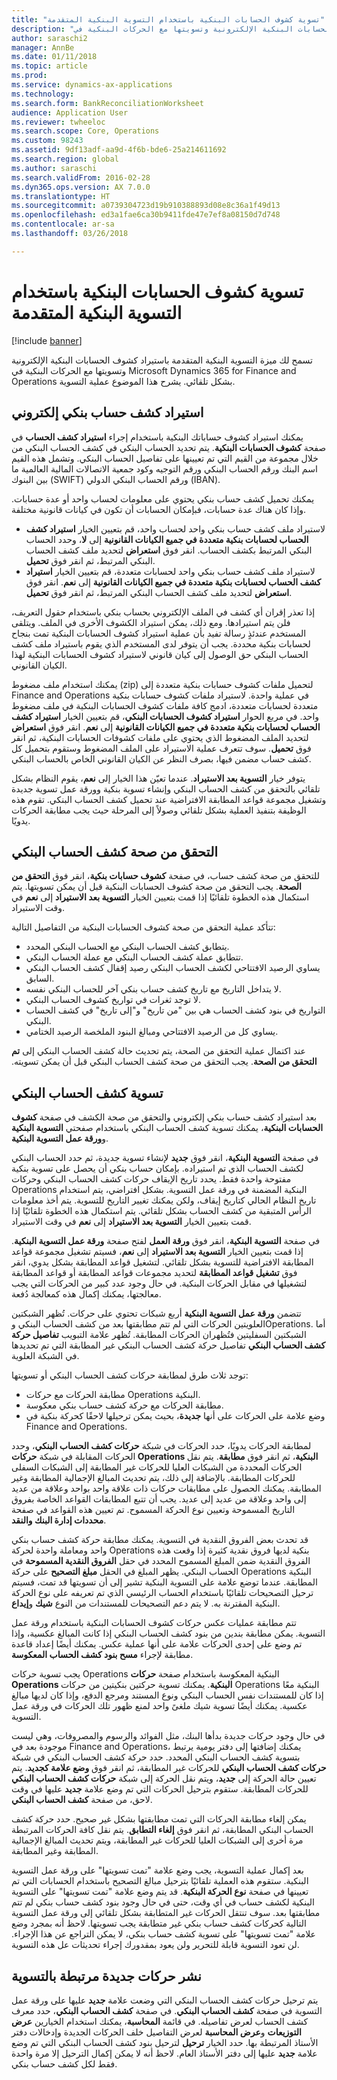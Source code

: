 ```yaml
---
title: "تسوية كشوف الحسابات البنكية باستخدام التسوية البنكية المتقدمة"
description: "تسمح لك ميزة التسوية البنكية المتقدمة باستيراد كشوف الحسابات البنكية الإلكترونية وتسويتها مع الحركات البنكية في Microsoft Dynamics 365 for Finance and Operations بشكل تلقائي. يشرح هذا الموضوع عملية التسوية."
author: saraschi2
manager: AnnBe
ms.date: 01/11/2018
ms.topic: article
ms.prod: 
ms.service: dynamics-ax-applications
ms.technology: 
ms.search.form: BankReconciliationWorksheet
audience: Application User
ms.reviewer: twheeloc
ms.search.scope: Core, Operations
ms.custom: 98243
ms.assetid: 9df13adf-aa9d-4f6b-bde6-25a214611692
ms.search.region: global
ms.author: saraschi
ms.search.validFrom: 2016-02-28
ms.dyn365.ops.version: AX 7.0.0
ms.translationtype: HT
ms.sourcegitcommit: a0739304723d19b910388893d08e8c36a1f49d13
ms.openlocfilehash: ed3a1fae6ca30b9411fde47e7ef8a08150d7d748
ms.contentlocale: ar-sa
ms.lasthandoff: 03/26/2018

---
```


# <a name="reconcile-bank-statements-by-using-advanced-bank-reconciliation"></a>تسوية كشوف الحسابات البنكية باستخدام التسوية البنكية المتقدمة

[!include [banner](../includes/banner.md)]

تسمح لك ميزة التسوية البنكية المتقدمة باستيراد كشوف الحسابات البنكية الإلكترونية وتسويتها مع الحركات البنكية في Microsoft Dynamics 365 for Finance and Operations بشكل تلقائي. يشرح هذا الموضوع عملية التسوية.  

<a name="import-an-electronic-bank-statement"></a>استيراد كشف حساب بنكي إلكتروني
-----------------------------------

يمكنك استيراد كشوف حساباتك البنكية باستخدام إجراء **استيراد كشف الحساب‬** في صفحة **كشوف الحسابات البنكية**. يتم تحديد الحساب البنكي في كشف الحساب البنكي من خلال مجموعة من القيم التي تم تعيينها على تفاصيل الحساب البنكي. وتشمل هذه القيم اسم البنك ورقم الحساب البنكي ورقم التوجيه وكود جمعية الاتصالات المالية العالمية ما بين البنوك (SWIFT) ورقم الحساب البنكي الدولي (IBAN). 

يمكنك تحميل كشف حساب بنكي يحتوي على معلومات لحساب واحد أو عدة حسابات. وإذا كان هناك عدة حسابات، فبإمكان الحسابات أن تكون في كيانات قانونية مختلفة.

-   لاستيراد ملف كشف حساب بنكي واحد لحساب واحد، قم بتعيين الخيار **استيراد كشف الحساب لحسابات بنكية متعددة في جميع الكيانات القانونية‬** إلى **لا**، وحدد الحساب البنكي المرتبط بكشف الحساب. انقر فوق **استعراض** لتحديد ملف كشف الحساب البنكي المرتبط، ثم انقر فوق **تحميل**.
-   لاستيراد ملف كشف حساب بنكي واحد لحسابات متعددة، قم بتعيين الخيار **استيراد كشف الحساب لحسابات بنكية متعددة في جميع الكيانات القانونية‬‬** إلى **نعم**. انقر فوق **استعراض** لتحديد ملف كشف الحساب البنكي المرتبط، ثم انقر فوق **تحميل**.

إذا تعذر إقران أي كشف في الملف الإلكتروني بحساب بنكي باستخدام حقول التعريف، فلن يتم استيرادها. ومع ذلك، يمكن استيراد الكشوف الأخرى في الملف. ويتلقى المستخدم عندئذٍ رسالة تفيد بأن عملية استيراد كشوف الحسابات البنكية تمت بنجاح لحسابات بنكية محددة. يجب أن يتوفر لدى المستخدم الذي يقوم باستيراد ملف كشف الحساب البنكي حق الوصول إلى كيان قانوني لاستيراد كشوف الحسابات البنكية لهذا الكيان القانوني. 

يمكنك استخدام ملف مضغوط (zip) لتحميل ملفات كشوف حسابات بنكية متعددة إلى Finance and Operations في عملية واحدة. لاستيراد ملفات كشوف حسابات بنكية متعددة لحسابات متعددة، ادمج كافة ملفات كشوف الحسابات البنكية في ملف مضغوط واحد. في مربع الحوار **استيراد كشوف الحسابات البنكي**، قم بتعيين الخيار **استيراد كشف الحساب لحسابات بنكية متعددة في جميع الكيانات القانونية** إلى **نعم**. انقر فوق **استعراض** لتحديد الملف المضغوط الذي يحتوي على ملفات كشوفات الحسابات البنكية، ثم انقر فوق **تحميل**. سوف تتعرف عملية الاستيراد على الملف المضغوط وستقوم بتحميل كل كشف حساب مضمن فيها، بصرف النظر عن الكيان القانوني الخاص بالحساب البنكي. 

يتوفر خيار **التسوية بعد الاستيراد**. عندما تعيّن هذا الخيار إلى **نعم**، يقوم النظام بشكل تلقائي بالتحقق من كشف الحساب البنكي وإنشاء تسوية بنكية وورقة عمل تسوية جديدة وتشغيل مجموعة قواعد المطابقة الافتراضية عند تحميل كشف الحساب البنكي. تقوم هذه الوظيفة بتنفيذ العملية بشكل تلقائي وصولاً إلى المرحلة حيث يجب مطابقة الحركات يدويًا.

## <a name="validate-the-bank-statement"></a>التحقق من صحة كشف الحساب البنكي
للتحقق من صحة كشف حساب، في صفحة **كشوف حسابات بنكية‬‏‫**، انقر فوق **التحقق من الصحة‬**. يجب التحقق من صحة كشوف الحسابات البنكية قبل أن يمكن تسويتها. يتم استكمال هذه الخطوة تلقائيًا إذا قمت بتعيين الخيار **التسوية بعد الاستيراد** إلى **نعم** في وقت الاستيراد. 

تتأكد عملية التحقق من صحة كشوف الحسابات البنكية من التفاصيل التالية:

-   يتطابق كشف الحساب البنكي مع الحساب البنكي المحدد.
-   تتطابق عملة كشف الحساب البنكي مع عملة الحساب البنكي.
-   يساوي الرصيد الافتتاحي لكشف الحساب البنكي رصيد إقفال كشف الحساب البنكي السابق.
-   لا يتداخل التاريخ مع تاريخ كشف حساب بنكي آخر للحساب البنكي نفسه.
-   لا توجد ثغرات في تواريخ كشوف الحساب البنكي.
-   التواريخ في بنود كشف الحساب هي بين "من تاريخ" و"إلى تاريخ" في كشف الحساب البنكي.
-   يساوي كل من الرصيد الافتتاحي ومبالغ البنود الملخصة الرصيد الختامي.

عند اكتمال عملية التحقق من الصحة، يتم تحديث حالة كشف الحساب البنكي إلى **‏‫تم التحقق من الصحة**. يجب التحقق من صحة كشف الحساب البنكي قبل أن يمكن تسويته.

## <a name="reconcile-the-bank-statement"></a>تسوية كشف الحساب البنكي
بعد استيراد كشف حساب بنكي إلكتروني والتحقق من صحة الكشف في صفحة **كشوف الحسابات البنكية**، يمكنك تسوية كشف الحساب البنكي باستخدام صفحتي **التسوية البنكية** و**ورقة عمل التسوية البنكية**. 

في صفحة **التسوية البنكية**، انقر فوق **جديد** لإنشاء تسوية جديدة، ثم حدد الحساب البنكي لكشف الحساب الذي تم استيراده. بإمكان حساب بنكي أن يحصل على تسوية بنكية مفتوحة واحدة فقط. يحدد تاريخ الإيقاف حركات كشف الحساب البنكي وحركات Operations البنكية المضمنة في ورقة عمل التسوية. بشكل افتراضي، يتم استخدام تاريخ النظام الحالي كتاريخ إيقاف، ولكن يمكنك تغيير التاريخ للتسوية. يتم أخذ معلومات الرأس المتبقية من كشف الحساب بشكل تلقائي. يتم استكمال هذه الخطوة تلقائيًا إذا قمت بتعيين الخيار **التسوية بعد الاستيراد** إلى **نعم** في وقت الاستيراد. 

في صفحة **التسوية البنكية**، انقر فوق **ورقة العمل** لفتح صفحة **ورقة عمل التسوية البنكية**. إذا قمت بتعيين الخيار **التسوية بعد الاستيراد** إلى **نعم**، فسيتم تشغيل مجموعة قواعد المطابقة الافتراضية‬ للتسوية بشكل تلقائي. لتشغيل قواعد المطابقة بشكل يدوي، انقر فوق **تشغيل قواعد المطابقة** لتحديد مجموعات قواعد المطابقة أو قواعد المطابقة لتشغيلها في مقابل الحركات البنكية. في حال وجود عدد كبير من الحركات التي يجب معالجتها، يمكنك إكمال هذه كمعالجة دُفعة‬. 

تتضمن **ورقة عمل التسوية البنكية** أربع شبكات تحتوي على حركات. تُظهر الشبكتين العلويتين الحركات التي لم تتم مطابقتها بعد من كشف الحساب البنكي وOperations. أما الشبكتين السفليتين فتُظهران الحركات المطابقة. تُظهر علامة التبويب **تفاصيل حركة كشف الحساب البنكي‬** تفاصيل حركة كشف الحساب البنكي غير المطابقة التي تم تحديدها في الشبكة العلوية. 

توجد ثلاث طرق لمطابقة حركات كشف الحساب البنكي أو تسويتها:

-   مطابقة الحركات مع حركات Operations البنكية.
-   مطابقة الحركات مع حركة كشف حساب بنكي معكوسة.
-   وضع علامة على الحركات على أنها **جديدة**، بحيث يمكن ترحيلها لاحقًا كحركة بنكية في Finance and Operations.

لمطابقة الحركات يدويًا، حدد الحركات في شبكة **حركات كشف الحساب البنكي**، وحدد الحركات المقابلة في شبكة **حركات Operations البنكية‬**، ثم انقر فوق **مطابقة**. يتم نقل الحركات المحددة من الشبكات العليا للحركات غير المطابقة إلى الشبكات السفلى للحركات المطابقة. بالإضافة إلى ذلك، يتم تحديث المبالغ الإجمالية المطابقة وغير المطابقة. يمكنك الحصول على مطابقات حركات ذات علاقة واحد بواحد وعلاقة من عديد إلى واحد وعلاقة من عديد إلى عديد. يجب أن تتبع المطابقات القواعد الخاصة بفروق التاريخ المسموحة وتعيين نوع الحركة المسموح. تم تعيين هذه القواعد في صفحة **محددات إدارة البنك والنقد‬**.

قد تحدث بعض الفروق النقدية في التسوية. يمكنك مطابقة حركة كشف حساب بنكي واحد ومعاملة واحدة لحركة Operations بنكية لديها فروق نقدية كثيرة إذا وقعت هذه الفروق النقدية ضمن المبلغ المسموح المحدد في حقل **الفروق النقدية المسموحة‬** في الحساب البنكي. يظهر المبلغ في الحقل **مبلغ التصحيح** على حركة Operations البنكية المطابقة. عندما توضع علامة على التسوية البنكية تشير إلى أن تسويتها قد تمت، فسيتم ترحيل التصحيحات تلقائيًا باستخدام الحساب الرئيسي الذي تم تعريفه على نوع الحركة البنكية المقترنة به. لا يتم دعم التصحيحات للمستندات من النوع **شيك** و**إيداع‬**. 

تتم مطابقة عمليات عكس حركات كشوف الحسابات البنكية باستخدام ورقة عمل التسوية. يمكن مطابقة بندين من بنود كشف الحساب البنكي إذا كانت المبالغ عكسية، وإذا تم وضع على إحدى الحركات علامة على أنها عملية عكس. يمكنك أيضًا إعداد قاعدة مطابقة لإجراء **مسح بنود كشف الحساب المعكوسة**.

يجب تسوية حركات Operations البنكية المعكوسة باستخدام صفحة **حركات Operations البنكية**. يمكنك تسوية حركتين بنكيتين من حركات Operations البنكية معًا إذا كان للمستندات نفس الحساب البنكي ونوع المستند ومرجع الدفع، وإذا كان لديها مبالغ عكسية. يمكنك أيضًا تسوية شيك ملغىً واحد لمنع ظهور تلك الحركات في ورقة عمل التسوية. 

في حال وجود حركات جديدة بدأها البنك، مثل الفوائد والرسوم والمصروفات، وهي ليست موجودة بعد في Finance and Operations، يمكنك إضافتها إلى دفتر يومية يرتبط بتسوية كشف الحساب البنكي المحدد. حدد حركة كشف الحساب البنكي في شبكة **حركات كشف الحساب البنكي** للحركات غير المطابقة، ثم انقر فوق **وضع علامة كجديد**. يتم تعيين حالة الحركة إلى **جديد**، ويتم نقل الحركة إلى شبكة **حركات كشف الحساب البنكي** للحركات المطابقة. ستقوم بترحيل الحركات التي تم وضع علامة **جديد** عليها في وقت لاحق، من صفحة **كشف الحساب البنكي**. 

يمكن إلغاء مطابقة الحركات التي تمت مطابقتها بشكل غير صحيح. حدد حركة كشف الحساب البنكي المطابقة، ثم انقر فوق **إلغاء التطابق**. يتم نقل كافة الحركات المرتبطة مرة أخرى إلى الشبكات العليا للحركات غير المطابقة، ويتم تحديث المبالغ الإجمالية المطابقة وغير المطابقة. 

بعد إكمال عملية التسوية، يجب وضع علامة "تمت تسويتها" على ورقة عمل التسوية البنكية.  ستقوم هذه العملية تلقائيًا بترحيل مبالغ التصحيح باستخدام الحسابات التي تم تعيينها في صفحة **نوع الحركة البنكية**.  قد يتم وضع علامة "تمت تسويتها" على التسوية البنكية لكشف حساب في أي وقت، حتى في حال وجود بنود كشف حساب بنكي لم تتم مطابقتها بعد.  سوف تنتقل الحركات غير المتطابقة بشكل تلقائي إلى ورقة عمل التسوية التالية كحركات كشف حساب بنكي غير متطابقة يجب تسويتها.  لاحظ أنه بمجرد وضع علامة "تمت تسويتها" على تسوية كشف حساب بنكي، لا يمكن التراجع عن هذا الإجراء.  لن تعود التسوية قابلة للتحرير ولن يعود بمقدورك إجراء تحديثات عل هذه التسوية.

## <a name="post-new-transactions-that-are-associated-with-the-reconciliation"></a>نشر حركات جديدة مرتبطة بالتسوية
يتم ترحيل حركات كشف الحساب البنكي التي وضعت علامة **جديد** عليها على ورقة عمل التسوية في صفحة **كشف الحساب البنكي**. في صفحة **كشف الحساب البنكي**، حدد معرف كشف الحساب لعرض تفاصيله. في قائمة **المحاسبة‬**، يمكنك استخدام الخيارين **عرض التوزيعات** و**عرض المحاسبة** لعرض التفاصيل خلف الحركات الجديدة وإدخالات دفتر الأستاذ المرتبطة بها. حدد الخيار **ترحيل** لترحيل بنود كشف الحساب البنكي التي تم وضع علامة **جديد** عليها إلى دفتر الأستاذ العام. لاحظ أنه لا يمكن إكمال الترحيل إلا مرة واحدة فقط لكل كشف حساب بنكي.




